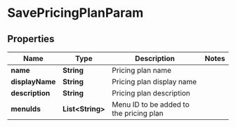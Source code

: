 

# SavePricingPlanParam


## Properties

| Name | Type | Description | Notes |
|------------ | ------------- | ------------- | -------------|
|**name** | **String** | Pricing plan name |  |
|**displayName** | **String** | Pricing plan display name |  |
|**description** | **String** | Pricing plan description |  |
|**menuIds** | **List&lt;String&gt;** | Menu ID to be added to the pricing plan |  |



